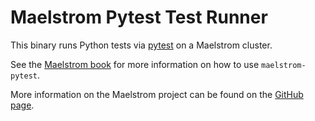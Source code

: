 # Maelstrom Pytest Test Runner

This binary runs Python tests via [pytest](https://pytest.org) on a Maelstrom cluster.

See the [Maelstrom book](https://maelstrom-software.com/book/) for
more information on how to use `maelstrom-pytest`.

More information on the Maelstrom project can be found on the [GitHub
page](https://github.com/maelstrom-software/maelstrom).
